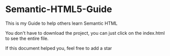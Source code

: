 # Semantic-HTML5-Guide
This is my Guide to help others learn Semantic HTML

You don't have to download the project, you can just click on the index.html to see the entire file.

If this document helped you, feel free to add a star
